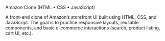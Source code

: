 Amazon Clone (HTML • CSS • JavaScript)


A front-end clone of Amazon’s storefront UI built using  HTML, CSS, and JavaScript. The goal is to practice responsive layouts, reusable components, and basic e-commerce interactions (search, product listing, cart UI, etc.).
